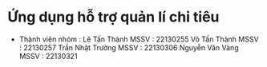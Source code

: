 # Ứng dụng hỗ trợ quản lí chi tiêu 
- Thành viên nhóm : 
	Lê Tấn Thành 		MSSV : 22130255 
	Võ Tấn Thành 		MSSV : 22130257 
	Trần Nhật Trường	MSSV : 22130306 
	Nguyễn Văn Vàng 	MSSV : 22130321  
